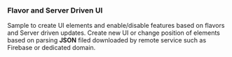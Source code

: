 ### Flavor and Server Driven UI

Sample to create UI elements and enable/disable features based on flavors and Server driven updates.
Create new UI or change position of elements based on parsing **JSON** filed downloaded by remote
service such as Firebase or dedicated domain.